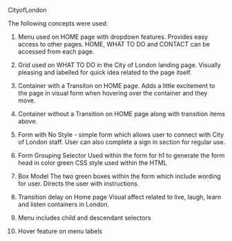 CityofLondon

The following concepts were used: 

1) Menu used on HOME page with dropdown features. Provides easy access to other pages.
   HOME, WHAT TO DO and CONTACT can be accessed from each page.

2) Grid used on WHAT TO DO in the City of London landing page. Visually pleasing and labelled for quick idea related to the page itself. 

3) Container with a Transiton on HOME page. Adds a little excitement to the page in visual form when hovering over the container and they move. 

4) Container without a Transition on HOME page along with transition items above. 

5) Form with No Style - simple form which allows user to connect with City of London staff. User can also complete a sign in section for regular use. 

6) Form Grouping Selector 
   Used within the form for h1 to generate the form head in color green
   CSS style used within the HTML

7) Box Model 
   The two green boxes within the form which include wording for user. Directs the user with instructions. 

8) Transition delay on Home page
   Visual affect related to live, laugh, learn and listen containers in London. 

9) Menu includes child and descendant selectors

10) Hover feature on menu labels 